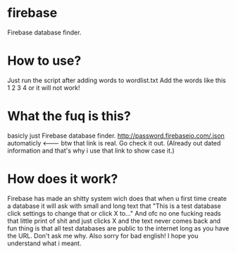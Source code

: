# firebase
Firebase database finder. 

# How to use?

Just run the script after adding words to wordlist.txt
Add the words like this
1
2
3
4
or it will not work!

# What the fuq is this? 
basicly just Firebase database finder.
http://password.firebaseio.com/.json automaticly <--- btw that link is real. Go check it out. (Already out dated information and that's why i use that link to show case it.)

# How does it work? 
Firebase has made an shitty system wich does that when u first time create a database it will ask with small and long text that "This is a test database click settings to change that or click X to..." And ofc no one fucking reads that little print of shit and just clicks X and the text never comes back and fun thing is that all test databases are public to the internet long as you have the URL. Don't ask me why. Also sorry for bad english! I hope you understand what i meant.


